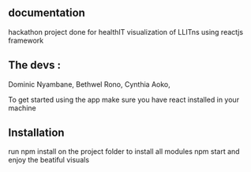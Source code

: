 ## documentation
hackathon project done for healthIT
visualization of LLITns using reactjs framework 

## The devs :

Dominic Nyambane,
Bethwel Rono,
Cynthia Aoko,



To get started using the app make sure you have react installed in your machine
## Installation
run npm install on the project folder to install all modules 
npm start and enjoy the beatiful visuals


